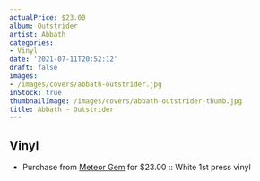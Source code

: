 ```yaml
---
actualPrice: $23.00
album: Outstrider
artist: Abbath
categories:
- Vinyl
date: '2021-07-11T20:52:12'
draft: false
images:
- /images/covers/abbath-outstrider.jpg
inStock: true
thumbnailImage: /images/covers/abbath-outstrider-thumb.jpg
title: Abbath - Outstrider
---
```


## Vinyl
* Purchase from [Meteor Gem](https://meteor-gem.com/products/abbath-outstrider-lp) for $23.00 :: White 1st press vinyl
